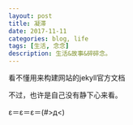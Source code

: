 ```yaml
---
layout: post
title: 凝滞
date: 2017-11-11
categories: blog, life
tags: [生活, 念念]
description: 生活&故事&碎碎念。
---
```


看不懂用来构建网站的jekyll官方文档

不过，也许是自己没有静下心来看。

ε＝ε＝ε＝(#>д<)